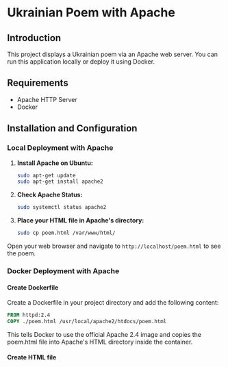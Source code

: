 # Ukrainian Poem with Apache

## Introduction

This project displays a Ukrainian poem via an Apache web server. You can run this application locally or deploy it using Docker.

## Requirements

- Apache HTTP Server
- Docker

## Installation and Configuration

### Local Deployment with Apache

1. **Install Apache on Ubuntu:**
    ```bash
    sudo apt-get update
    sudo apt-get install apache2
    ```
   
2. **Check Apache Status:**
    ```bash
    sudo systemctl status apache2
    ```

3. **Place your HTML file in Apache's directory:**
    ```bash
    sudo cp poem.html /var/www/html/
    ```

Open your web browser and navigate to `http://localhost/poem.html` to see the poem.

### Docker Deployment with Apache

#### Create Dockerfile

Create a Dockerfile in your project directory and add the following content:

```Dockerfile
FROM httpd:2.4
COPY ./poem.html /usr/local/apache2/htdocs/poem.html
```

This tells Docker to use the official Apache 2.4 image and copies the poem.html file into Apache's HTML directory inside the container.

#### Create HTML file
